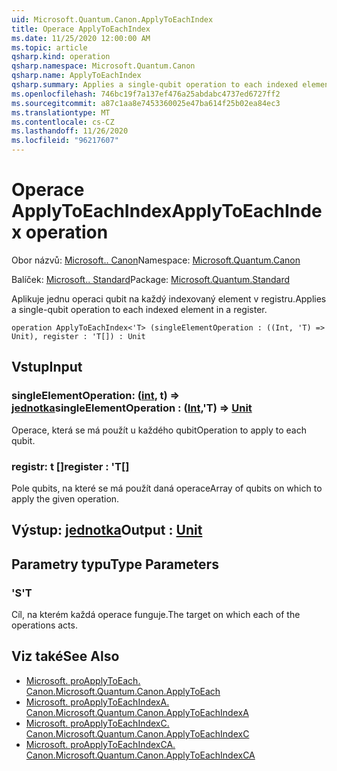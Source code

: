 ```yaml
---
uid: Microsoft.Quantum.Canon.ApplyToEachIndex
title: Operace ApplyToEachIndex
ms.date: 11/25/2020 12:00:00 AM
ms.topic: article
qsharp.kind: operation
qsharp.namespace: Microsoft.Quantum.Canon
qsharp.name: ApplyToEachIndex
qsharp.summary: Applies a single-qubit operation to each indexed element in a register.
ms.openlocfilehash: 746bc19f7a137ef476a25abdabc4737ed6727ff2
ms.sourcegitcommit: a87c1aa8e7453360025e47ba614f25b02ea84ec3
ms.translationtype: MT
ms.contentlocale: cs-CZ
ms.lasthandoff: 11/26/2020
ms.locfileid: "96217607"
---
```

# <a name="applytoeachindex-operation"></a><span data-ttu-id="dc35b-102">Operace ApplyToEachIndex</span><span class="sxs-lookup"><span data-stu-id="dc35b-102">ApplyToEachIndex operation</span></span>

<span data-ttu-id="dc35b-103">Obor názvů: [Microsoft.. Canon](xref:Microsoft.Quantum.Canon)</span><span class="sxs-lookup"><span data-stu-id="dc35b-103">Namespace: [Microsoft.Quantum.Canon](xref:Microsoft.Quantum.Canon)</span></span>

<span data-ttu-id="dc35b-104">Balíček: [Microsoft.. Standard](https://nuget.org/packages/Microsoft.Quantum.Standard)</span><span class="sxs-lookup"><span data-stu-id="dc35b-104">Package: [Microsoft.Quantum.Standard](https://nuget.org/packages/Microsoft.Quantum.Standard)</span></span>


<span data-ttu-id="dc35b-105">Aplikuje jednu operaci qubit na každý indexovaný element v registru.</span><span class="sxs-lookup"><span data-stu-id="dc35b-105">Applies a single-qubit operation to each indexed element in a register.</span></span>

```qsharp
operation ApplyToEachIndex<'T> (singleElementOperation : ((Int, 'T) => Unit), register : 'T[]) : Unit
```


## <a name="input"></a><span data-ttu-id="dc35b-106">Vstup</span><span class="sxs-lookup"><span data-stu-id="dc35b-106">Input</span></span>

### <a name="singleelementoperation--intt--unit"></a><span data-ttu-id="dc35b-107">singleElementOperation: ([int](xref:microsoft.quantum.lang-ref.int), t) => [jednotka](xref:microsoft.quantum.lang-ref.unit)</span><span class="sxs-lookup"><span data-stu-id="dc35b-107">singleElementOperation : ([Int](xref:microsoft.quantum.lang-ref.int),'T) => [Unit](xref:microsoft.quantum.lang-ref.unit)</span></span> 

<span data-ttu-id="dc35b-108">Operace, která se má použít u každého qubit</span><span class="sxs-lookup"><span data-stu-id="dc35b-108">Operation to apply to each qubit.</span></span>


### <a name="register--t"></a><span data-ttu-id="dc35b-109">registr: t []</span><span class="sxs-lookup"><span data-stu-id="dc35b-109">register : 'T[]</span></span>

<span data-ttu-id="dc35b-110">Pole qubits, na které se má použít daná operace</span><span class="sxs-lookup"><span data-stu-id="dc35b-110">Array of qubits on which to apply the given operation.</span></span>



## <a name="output--unit"></a><span data-ttu-id="dc35b-111">Výstup: [jednotka](xref:microsoft.quantum.lang-ref.unit)</span><span class="sxs-lookup"><span data-stu-id="dc35b-111">Output : [Unit](xref:microsoft.quantum.lang-ref.unit)</span></span>



## <a name="type-parameters"></a><span data-ttu-id="dc35b-112">Parametry typu</span><span class="sxs-lookup"><span data-stu-id="dc35b-112">Type Parameters</span></span>

### <a name="t"></a><span data-ttu-id="dc35b-113">'S</span><span class="sxs-lookup"><span data-stu-id="dc35b-113">'T</span></span>

<span data-ttu-id="dc35b-114">Cíl, na kterém každá operace funguje.</span><span class="sxs-lookup"><span data-stu-id="dc35b-114">The target on which each of the operations acts.</span></span>

## <a name="see-also"></a><span data-ttu-id="dc35b-115">Viz také</span><span class="sxs-lookup"><span data-stu-id="dc35b-115">See Also</span></span>

- [<span data-ttu-id="dc35b-116">Microsoft. proApplyToEach. Canon.</span><span class="sxs-lookup"><span data-stu-id="dc35b-116">Microsoft.Quantum.Canon.ApplyToEach</span></span>](xref:Microsoft.Quantum.Canon.ApplyToEach)
- [<span data-ttu-id="dc35b-117">Microsoft. proApplyToEachIndexA. Canon.</span><span class="sxs-lookup"><span data-stu-id="dc35b-117">Microsoft.Quantum.Canon.ApplyToEachIndexA</span></span>](xref:Microsoft.Quantum.Canon.ApplyToEachIndexA)
- [<span data-ttu-id="dc35b-118">Microsoft. proApplyToEachIndexC. Canon.</span><span class="sxs-lookup"><span data-stu-id="dc35b-118">Microsoft.Quantum.Canon.ApplyToEachIndexC</span></span>](xref:Microsoft.Quantum.Canon.ApplyToEachIndexC)
- [<span data-ttu-id="dc35b-119">Microsoft. proApplyToEachIndexCA. Canon.</span><span class="sxs-lookup"><span data-stu-id="dc35b-119">Microsoft.Quantum.Canon.ApplyToEachIndexCA</span></span>](xref:Microsoft.Quantum.Canon.ApplyToEachIndexCA)